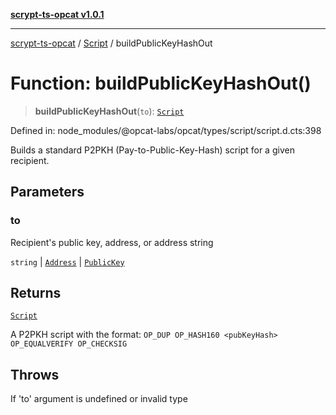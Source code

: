 [**scrypt-ts-opcat v1.0.1**](../../../README.md)

***

[scrypt-ts-opcat](../../../README.md) / [Script](../README.md) / buildPublicKeyHashOut

# Function: buildPublicKeyHashOut()

> **buildPublicKeyHashOut**(`to`): [`Script`](../../../classes/Script.md)

Defined in: node\_modules/@opcat-labs/opcat/types/script/script.d.cts:398

Builds a standard P2PKH (Pay-to-Public-Key-Hash) script for a given recipient.

## Parameters

### to

Recipient's public key, address, or address string

`string` | [`Address`](../../../classes/Address.md) | [`PublicKey`](../../../classes/PublicKey.md)

## Returns

[`Script`](../../../classes/Script.md)

A P2PKH script with the format: `OP_DUP OP_HASH160 <pubKeyHash> OP_EQUALVERIFY OP_CHECKSIG`

## Throws

If 'to' argument is undefined or invalid type
